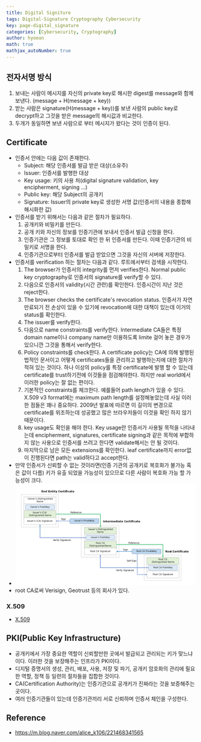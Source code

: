 ```yaml
---
title: Digital Signiture
tags: Digital-Signature Cryptography Cybersecurity
key: page-digital_signature
categories: [Cybersecurity, Cryptography]
author: hyoeun
math: true
mathjax_autoNumber: true
---
```


## 전자서명 방식
1. 보내는 사람이 메시지를 자신의 private key로 해시한 digest를 message와 함께 보낸다. (message + H(message + key))
1. 받는 사람은 signature(H(message + key))를 보낸 사람의 public key로 decrypt하고 그것을 받은 message의 해시값과 비교한다.
1. 두개가 동일하면 보낸 사람으로 부터 메시지가 왔다는 것이 인증이 된다.

## Certificate
* 인증서 안에는 다음 값이 존재한다.
  * Subject: 해당 인증서를 발급 받은 대상(소유주)
  * Issuer: 인증서를 발행한 대상
  * Key usage: 키의 사용 처(digital signature validation, key encipherment, signing ...)
  * Public key: 해당 Subject의 공개키
  * Signature: Issuer의 private key로 생성한 서명 값(인증서의 내용을 종합해 해시화한 값)
* 인증서를 받기 위해서는 다음과 같은 절차가 필요하다.
  1. 공개키와 비밀키를 만든다.
  1. 공개 키와 자신의 정보를 인증기관에 보내서 인증서 발급 신청을 한다.
  1. 인증기관은 그 정보를 토대로 확인 한 뒤 인증서를 만든다. 이때 인증기관의 비밀키로 서명을 한다.
  1. 인증기관으로부터 인증서를 발급 받았으면 그것을 자신의 서버에 저장한다.
* 인증서를 verification 하는 절차는 다음과 같다. 루트에서부터 검색을 시작한다.
  1. The browser가 인증서의 integrity를 먼저 verifies한다. Normal public key cryptography로 인증서의 signature를 verify할 수 있다.
  1. 다음으로 인증서의 validity(시간 관련)를 확인한다. 인증시간이 지난 것은 reject한다.
  1. The browser checks the certificate's revocation status. 인증서가 자연 만료되기 전 손상이 있을 수 있기에 revocation에 대한 대책이 있는데 이거의 status를 확인한다.
  1. The issuer를 verify한다. 
  1. 다음으로 name constraints를 verify한다. Intermediate CA들은 특정 domain name이나 company name만 이용하도록 limite 걸어 놓은 경우가 있으니깐 그것을 통해서 verify한다.
  1. Policy constraints를 check한다. A certificate policy는 CA에 의해 발행된 법적인 문서이고 어떻게 certificates들을 관리하고 발행하는지에 대한 절차가 적혀 있는 것이다. 하나 이상의 policy를 특정 certificate에 발행 할 수 있는데 certificate를 trust하기전에 이것들을 점검해야한다. 하지만 real world에서 이러한 policy는 잘 없는 편이다.
  1. 기본적인 constraints를 체크한다. 예를들어 path length가 있을 수 있다. X.509 v3 format에는 maximum path length를 설정해놓았는데 사실 이러한 점들은 꽤나 중요하다. 2009년 발표에 따르면 이 길이의 변경으로 certificate를 위조하는데 성공했고 많은 브라우저들이 이것을 확인 하지 않기 때문이다.
  1. key usage도 확인을 해야 한다. Key usage란 인증서가 사용될 목적을 나타내는데 encipherment, signatures, certificate signing과 같은 목적에 부합하지 않는 사용으로 인증서를 쓰려고 한다면 validate해서는 안 될 것이다.
  1. 마지막으로 남은 모든 extensions를 확인한다. leaf certificate까지 error없이 진행된다면 path는 valid하다고 accept한다. 
* 만약 인증서가 신뢰할 수 없는 것이라면(인증 기관의 공개키로 복호화가 불가능 혹은 값이 다름) 키가 유출 되었을 가능성이 있으므로 다른 사람이 복호화 가능 할 가능성이 크다.
* <img alt=" " src="/assets/images/certificate.png" width="600px">
* root CA로써 Verisign, Geotrust 등의 회사가 있다.

### X.509
* [X.509](https://adonaiohesed.github.io/2019/05/18/certificates.html)

## PKI(Public Key Infrastructure)
* 공개키에서 가장 중요한 역할이 신뢰할만한 곳에서 발급되고 관리되는 키가 맞느냐이다. 이러한 것을 보장해주는 인프라가 PKI이다.
* 디지털 증명서의 생성, 관리, 배포, 사용, 저장 및 파기, 공개키 암호화의 관리에 필요한 역할, 정책 등 일련의 절차들을 집합한 것이다.
* CA(Certification Authority)는 인증기관으로 공개키가 진짜라는 것을 보증해주는 곳이다.
* 여러 인증기관들이 있는데 인증기관끼리 서로 신뢰하며 인증서 체인을 구성한다.

## Reference
* https://m.blog.naver.com/alice_k106/221468341565